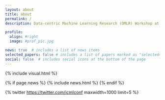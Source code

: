 ```yaml
---
layout: about
title: about
permalink: /
description: Data-centric Machine Learning Research (DMLR) Workshop at ICML 2023

profile:
  align: #right
  image: #prof_pic.jpg

news: true  # includes a list of news items
selected_papers: false # includes a list of papers marked as "selected={true}"
social: false  # includes social icons at the bottom of the page
---
```


{% include visual.html %}


{% if page.news %}
  {% include news.html %}
{% endif %}

{% twitter https://twitter.com/icmlconf maxwidth=1000 limit=5 %}
